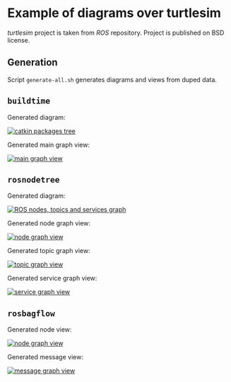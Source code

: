 # Example of diagrams over turtlesim

*turtlesim* project is taken from *ROS* repository. Project is published on BSD license.



## Generation

Script `generate-all.sh` generates diagrams and views from duped data.



## `buildtime`

Generated diagram:

[![catkin packages tree](catkinschedule/out/build-schedule-small.png "catkin packages tree")](catkinschedule/out/build-schedule.png)

Generated main graph view:

[![main graph view](catkinschedule/out/main-page-small.png "main graph view")](catkinschedule/out/main-page.png)


## `rosnodetree`

Generated diagram:

[![ROS nodes, topics and services graph](nodegraph/out/full_graph.png "ROS nodes, topics and services graph")](nodegraph/out/full_graph.png)

Generated node graph view:

[![node graph view](nodegraph/out/node-page-small.png "node graph view")](nodegraph/out/node-page.png)

Generated topic graph view:

[![topic graph view](nodegraph/out/topic-page-small.png "topic graph view")](nodegraph/out/topic-page.png)

Generated service graph view:

[![service graph view](nodegraph/out/service-page-small.png "service graph view")](nodegraph/out/service-page.png)


## `rosbagflow`

Generated node view:

[![node graph view](rosbag/out/node-page-small.png "node graph view")](rosbag/out/node-page.png)

Generated message view:

[![message graph view](rosbag/out/message-page-small.png "message graph view")](rosbag/out/message-page.png)
